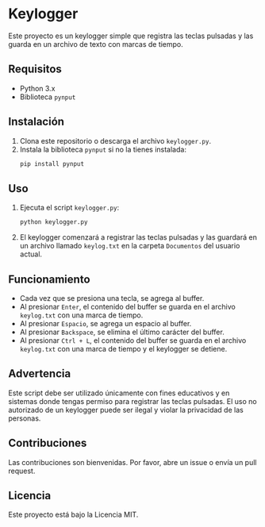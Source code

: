 # Keylogger

Este proyecto es un keylogger simple que registra las teclas pulsadas y las guarda en un archivo de texto con marcas de tiempo.

## Requisitos

- Python 3.x
- Biblioteca `pynput`

## Instalación

1. Clona este repositorio o descarga el archivo `keylogger.py`.
2. Instala la biblioteca `pynput` si no la tienes instalada:
    ```sh
    pip install pynput
    ```

## Uso

1. Ejecuta el script `keylogger.py`:
    ```sh
    python keylogger.py
    ```
2. El keylogger comenzará a registrar las teclas pulsadas y las guardará en un archivo llamado `keylog.txt` en la carpeta `Documentos` del usuario actual.

## Funcionamiento

- Cada vez que se presiona una tecla, se agrega al buffer.
- Al presionar `Enter`, el contenido del buffer se guarda en el archivo `keylog.txt` con una marca de tiempo.
- Al presionar `Espacio`, se agrega un espacio al buffer.
- Al presionar `Backspace`, se elimina el último carácter del buffer.
- Al presionar `Ctrl + L`, el contenido del buffer se guarda en el archivo `keylog.txt` con una marca de tiempo y el keylogger se detiene.

## Advertencia

Este script debe ser utilizado únicamente con fines educativos y en sistemas donde tengas permiso para registrar las teclas pulsadas. El uso no autorizado de un keylogger puede ser ilegal y violar la privacidad de las personas.

## Contribuciones

Las contribuciones son bienvenidas. Por favor, abre un issue o envía un pull request.

## Licencia

Este proyecto está bajo la Licencia MIT.
